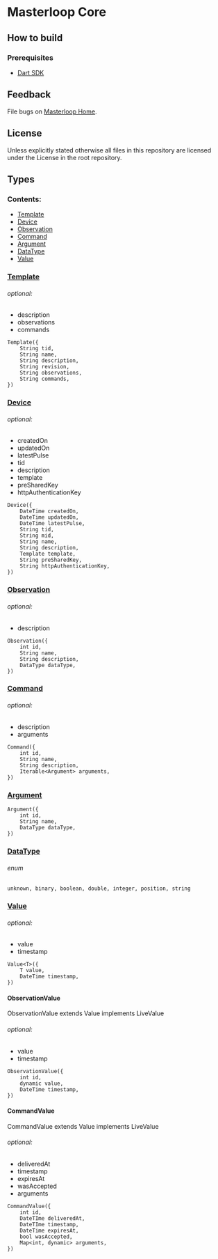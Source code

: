 # Masterloop Core

## How to build

### Prerequisites

- [Dart SDK](https://www.dartlang.org/)

## Feedback

File bugs on [Masterloop Home](https://github.com/orgs/Masterloop/projects/1).

## License

Unless explicitly stated otherwise all files in this repository are licensed under the License in the root repository.

## Types

### Contents:

- [Template](#template)
- [Device](#device)
- [Observation](#observation)
- [Command](#command)
- [Argument](#argument)
- [DataType](#datatype)
- [Value](#value)

### [Template](./lib/src/models/template.dart)

###### optional:

- description
- observations
- commands

```
Template({
    String tid,
    String name,
    String description,
    String revision,
    String observations,
    String commands,
})
```

### [Device](./lib/src/models/device.dart)

###### optional:

- createdOn
- updatedOn
- latestPulse
- tid
- description
- template
- preSharedKey
- httpAuthenticationKey

```
Device({
    DateTime createdOn,
    DateTime updatedOn,
    DateTime latestPulse,
    String tid,
    String mid,
    String name,
    String description,
    Template template,
    String preSharedKey,
    String httpAuthenticationKey,
})
```

### [Observation](./lib/src/models/observation.dart)

###### optional:

- description

```
Observation({
    int id,
    String name,
    String description,
    DataType dataType,
})
```

### [Command](./lib/src/models/command.dart)

###### optional:

- description
- arguments

```
Command({
    int id,
    String name,
    String description,
    Iterable<Argument> arguments,
})
```

### [Argument](./lib/src/models/argument.dart)

```
Argument({
    int id,
    String name,
    DataType dataType,
})
```

### [DataType](./lib/src/models/data_type.dart)

###### enum

```
unknown, binary, boolean, double, integer, position, string
```

### [Value](./lib/src/models/value.dart)

###### optional:

- value
- timestamp

```
Value<T>({
    T value,
    DateTime timestamp,
})
```

#### ObservationValue

ObservationValue extends Value implements LiveValue

###### optional:

- value
- timestamp

```
ObservationValue({
    int id,
    dynamic value,
    DateTime timestamp,
})
```

#### CommandValue

CommandValue extends Value implements LiveValue

###### optional:

- deliveredAt
- timestamp
- expiresAt
- wasAccepted
- arguments

```
CommandValue({
    int id,
    DateTIme deliveredAt,
    DateTIme timestamp,
    DateTime expiresAt,
    bool wasAccepted,
    Map<int, dynamic> arguments,
})
```
